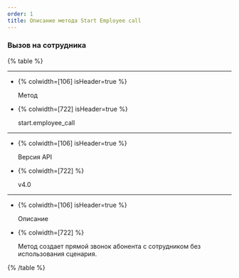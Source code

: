 ```yaml
---
order: 1
title: Описание метода Start Employee call
---
```


### Вызов на сотрудника

{% table %}

---

*  {% colwidth=[106] isHeader=true %}

   Метод

*  {% colwidth=[722] isHeader=true %}

   start.employee_call

---

*  {% colwidth=[106] isHeader=true %}

   Версия API

*  {% colwidth=[722] %}

   v4.0

---

*  {% colwidth=[106] isHeader=true %}

   Описание

*  {% colwidth=[722] %}

   Метод создает прямой звонок абонента с сотрудником без использования сценария.

{% /table %}


